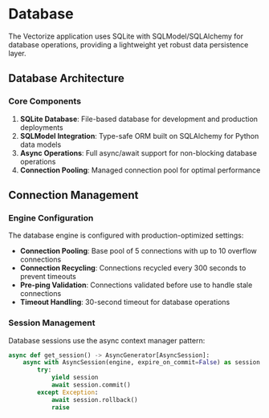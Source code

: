 # Database

The Vectorize application uses SQLite with SQLModel/SQLAlchemy for database operations, providing a lightweight yet robust data persistence layer.

## Database Architecture

### Core Components

1. **SQLite Database**: File-based database for development and production deployments
2. **SQLModel Integration**: Type-safe ORM built on SQLAlchemy for Python data models
3. **Async Operations**: Full async/await support for non-blocking database operations
4. **Connection Pooling**: Managed connection pool for optimal performance

## Connection Management

### Engine Configuration

The database engine is configured with production-optimized settings:

- **Connection Pooling**: Base pool of 5 connections with up to 10 overflow connections
- **Connection Recycling**: Connections recycled every 300 seconds to prevent timeouts
- **Pre-ping Validation**: Connections validated before use to handle stale connections
- **Timeout Handling**: 30-second timeout for database operations

### Session Management

Database sessions use the async context manager pattern:

```python
async def get_session() -> AsyncGenerator[AsyncSession]:
    async with AsyncSession(engine, expire_on_commit=False) as session:
        try:
            yield session
            await session.commit()
        except Exception:
            await session.rollback()
            raise
```
